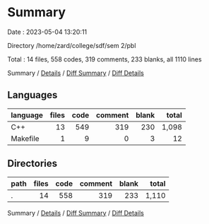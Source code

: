 # Summary

Date : 2023-05-04 13:20:11

Directory /home/zard/college/sdf/sem 2/pbl

Total : 14 files,  558 codes, 319 comments, 233 blanks, all 1110 lines

Summary / [Details](details.md) / [Diff Summary](diff.md) / [Diff Details](diff-details.md)

## Languages
| language | files | code | comment | blank | total |
| :--- | ---: | ---: | ---: | ---: | ---: |
| C++ | 13 | 549 | 319 | 230 | 1,098 |
| Makefile | 1 | 9 | 0 | 3 | 12 |

## Directories
| path | files | code | comment | blank | total |
| :--- | ---: | ---: | ---: | ---: | ---: |
| . | 14 | 558 | 319 | 233 | 1,110 |

Summary / [Details](details.md) / [Diff Summary](diff.md) / [Diff Details](diff-details.md)